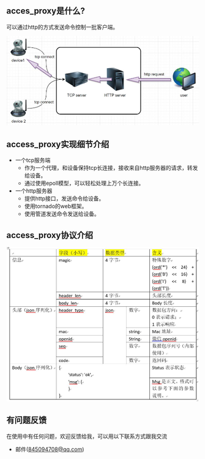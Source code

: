 ## acces_proxy是什么?
可以通过http的方式发送命令控制一批客户端。

![image](https://github.com/georgexuedz/access_proxy/raw/master/image/access_proxy.jpg)

## access_proxy实现细节介绍

* 一个tcp服务端
    *  作为一个代理，和设备保持tcp长连接，接收来自http服务器的请求，转发给设备。
    *  通过使用epoll模型，可以轻松处理上万个长连接。
* 一个http服务器
    *  提供http接口，发送命令给设备。
    *  使用tornado的web框架。
    *  使用管道发送命令发送给设备。

## access_proxy协议介绍
![image](https://github.com/georgexuedz/access_proxy/raw/master/image/access_proxy_protocol.jpg)

## 有问题反馈
在使用中有任何问题，欢迎反馈给我，可以用以下联系方式跟我交流

* 邮件(845094708@qq.com)
